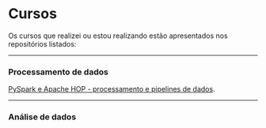 # Cursos

Os cursos que realizei ou estou realizando estão apresentados nos repositórios listados:

---

### Processamento de dados
[PySpark e Apache HOP - processamento e pipelines de dados](https://github.com/GiseliSiqueira/courses/tree/main/Processamento%20de%20dados/PySpark%20e%20Apache%20HOP%20-%20processamento%20e%20pipelines%20de%20dados).

---

### Análise de dados

